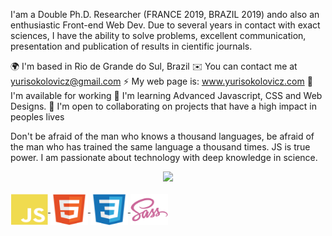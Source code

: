 I'am a Double Ph.D. Researcher (FRANCE 2019, BRAZIL 2019) ando also an enthusiastic Front-end Web Dev. Due to several years in contact with exact sciences, I have the ability to solve problems, excellent communication, presentation and publication of results in cientific journals.

🌍 I'm based in Rio de Grande do Sul, Brazil
✉️ You can contact me at yurisokolovicz@gmail.com
⚡ My web page is: www.yurisokolovicz.com
🚀 I'm available for working
🧠 I'm learning Advanced Javascript, CSS and Web Designs.
🤝 I'm open to collaborating on projects that have a high impact in peoples lives

Don't be afraid of the man who knows a thousand languages, be afraid of the man who has trained the same language a thousand times. JS is true power.
I am passionate about technology with deep knowledge in science.

<div align="center">
  <a href="https://github.com/yurisokolovicz">
  <img height="180em" src="https://github-readme-stats.vercel.app/api/top-langs/?username=yurisokolovicz&layout=compact&langs_count=7&theme=dracula"/>
</div>

<div style="display: inline_block"><br>
  <img align="center" alt="Rafa-Js" height="50" width="60" src="https://raw.githubusercontent.com/devicons/devicon/master/icons/javascript/javascript-plain.svg">
  <img align="center" alt="Rafa-HTML" height="50" width="60" src="https://raw.githubusercontent.com/devicons/devicon/master/icons/html5/html5-original.svg">
  <img align="center" alt="Rafa-CSS" height="50" width="60" src="https://raw.githubusercontent.com/devicons/devicon/master/icons/css3/css3-original.svg">
  <img align="center" alt="Rafa-CSS" height="50" width="60" src="https://raw.githubusercontent.com/devicons/devicon/master/icons/sass/sass-original.svg">
</div>

